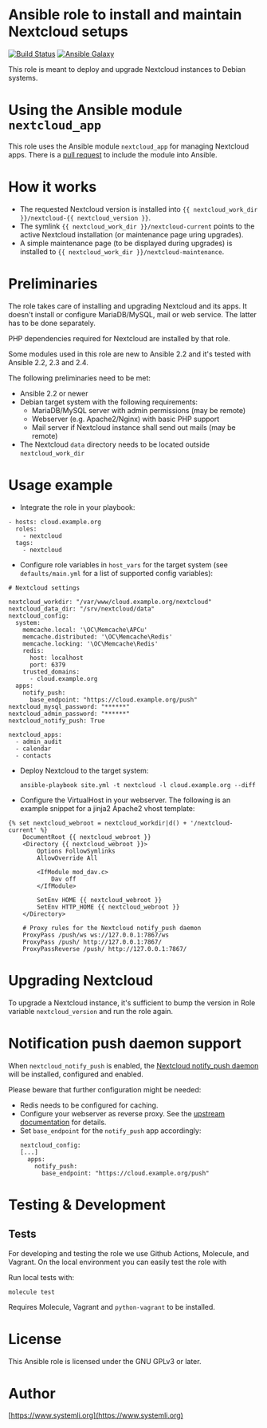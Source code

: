 # Ansible role to install and maintain Nextcloud setups

[![Build Status](https://github.com/systemli/ansible-role-nextcloud/workflows/Integration/badge.svg?branch=master)](https://github.com/systemli/ansible-role-nextcloud/actions?query=workflow%3AIntegration)
[![Ansible Galaxy](http://img.shields.io/badge/ansible--galaxy-nextcloud-blue.svg)](https://galaxy.ansible.com/systemli/nextcloud/)

This role is meant to deploy and upgrade Nextcloud instances to Debian
systems.

# Using the Ansible module `nextcloud_app`

This role uses the Ansible module `nextcloud_app` for managing
Nextcloud apps. There is a [pull request](https://github.com/ansible/ansible/pull/36744)
to include the module into Ansible.

# How it works

* The requested Nextcloud version is installed into
  `{{ nextcloud_work_dir }}/nextcloud-{{ nextcloud_version }}`.
* The symlink `{{ nextcloud_work_dir }}/nextcloud-current` points to the
  active Nextcloud installation (or maintenance page uring upgrades).
* A simple maintenance page (to be displayed during upgrades) is installed
  to `{{ nextcloud_work_dir }}/nextcloud-maintenance`.

# Preliminaries

The role takes care of installing and upgrading Nextcloud and its apps. It
doesn't install or configure MariaDB/MySQL, mail or web service. The latter
has to be done separately.

PHP dependencies required for Nextcloud are installed by that role.

Some modules used in this role are new to Ansible 2.2 and it's tested with
Ansible 2.2, 2.3 and 2.4.

The following preliminaries need to be met:

* Ansible 2.2 or newer
* Debian target system with the following requirements:
  * MariaDB/MySQL server with admin permissions (may be remote)
  * Webserver (e.g. Apache2/Nginx) with basic PHP support
  * Mail server if Nextcloud instance shall send out mails (may be
    remote)
* The Nextcloud `data` directory needs to be located outside
  `nextcloud_work_dir`

# Usage example

* Integrate the role in your playbook: 
    
```
- hosts: cloud.example.org
  roles:
    - nextcloud
  tags:
    - nextcloud
```

* Configure role variables in `host_vars` for the target system (see
  `defaults/main.yml` for a list of supported config variables):  
    
```
# Nextcloud settings

nextcloud_workdir: "/var/www/cloud.example.org/nextcloud"
nextcloud_data_dir: "/srv/nextcloud/data"
nextcloud_config:
  system:
    memcache.local: '\OC\Memcache\APCu'
    memcache.distributed: '\OC\Memcache\Redis'
    memcache.locking: '\OC\Memcache\Redis'
    redis:
      host: localhost
      port: 6379
    trusted_domains:
      - cloud.example.org
  apps:
    notify_push:
      base_endpoint: "https://cloud.example.org/push"
nextcloud_mysql_password: "******"
nextcloud_admin_password: "******"
nextcloud_notify_push: True

nextcloud_apps:
  - admin_audit
  - calendar
  - contacts
```

* Deploy Nextcloud to the target system:  
    
  `ansible-playbook site.yml -t nextcloud -l cloud.example.org --diff`

* Configure the VirtualHost in your webserver. The following is an example
  snippet for a jinja2 Apache2 vhost template:  
    
```
{% set nextcloud_webroot = nextcloud_workdir|d() + '/nextcloud-current' %}
	DocumentRoot {{ nextcloud_webroot }}
	<Directory {{ nextcloud_webroot }}>
		Options FollowSymlinks
		AllowOverride All

		<IfModule mod_dav.c>
			Dav off
		</IfModule>

		SetEnv HOME {{ nextcloud_webroot }}
		SetEnv HTTP_HOME {{ nextcloud_webroot }}
	</Directory>

    # Proxy rules for the Nextcloud notify_push daemon
    ProxyPass /push/ws ws://127.0.0.1:7867/ws
    ProxyPass /push/ http://127.0.0.1:7867/
    ProxyPassReverse /push/ http://127.0.0.1:7867/
```

# Upgrading Nextcloud

To upgrade a Nextcloud instance, it's sufficient to bump the version
in Role variable `nextcloud_version` and run the role again.

# Notification push daemon support

When `nextcloud_notify_push` is enabled, the [Nextcloud notify_push
daemon](https://github.com/nextcloud/notify_push) will be installed, configured
and enabled.

Please beware that further configuration might be needed:
* Redis needs to be configured for caching.
* Configure your webserver as reverse proxy. See the [upstream
  documentation](https://github.com/nextcloud/notify_push#reverse-proxy)
  for details.
* Set `base_endpoint` for the `notify_push` app accordingly:
  ```
  nextcloud_config:
  [...]
    apps:
      notify_push:
        base_endpoint: "https://cloud.example.org/push"
  ```

# Testing & Development

## Tests

For developing and testing the role we use Github Actions, Molecule, and Vagrant. On the local environment you can easily test the role with

Run local tests with:

```
molecule test 
```

Requires Molecule, Vagrant and `python-vagrant` to be installed.

# License

This Ansible role is licensed under the GNU GPLv3 or later.

# Author

[https://www.systemli.org](https://www.systemli.org)
